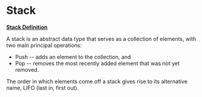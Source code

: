 # Stack

**[Stack Definition](https://en.wikipedia.org/wiki/Stack_(abstract_data_type))**

A stack is an abstract data type that serves as a collection of elements, with two main principal operations:

* Push -- adds an element to the collection, and
* Pop -- removes the most recently added element that was not yet removed.

The order in which elements come off a stack gives rise to its alternative name, LIFO (last in, first out).
